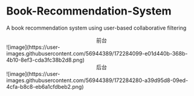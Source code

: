 # Book-Recommendation-System
A book recommendation system using user-based collaborative filtering

<center>前台</center>
![image](https://user-images.githubusercontent.com/56944389/172284099-e01d440b-368b-4b10-8ef3-cda3fc38b2d8.png)
<center>后台</center>
![image](https://user-images.githubusercontent.com/56944389/172284280-a39d95d8-09ed-4cfa-b8c8-eb6a1cfdbeb2.png)

